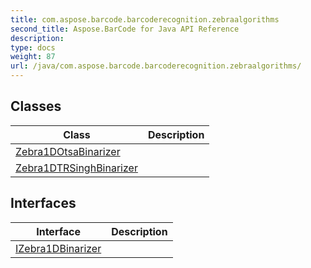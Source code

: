 ```yaml
---
title: com.aspose.barcode.barcoderecognition.zebraalgorithms
second_title: Aspose.BarCode for Java API Reference
description: 
type: docs
weight: 87
url: /java/com.aspose.barcode.barcoderecognition.zebraalgorithms/
---
```


## Classes

| Class | Description |
| --- | --- |
| [Zebra1DOtsaBinarizer](../com.aspose.barcode.barcoderecognition.zebraalgorithms/zebra1dotsabinarizer) |  |
| [Zebra1DTRSinghBinarizer](../com.aspose.barcode.barcoderecognition.zebraalgorithms/zebra1dtrsinghbinarizer) |  |

## Interfaces

| Interface | Description |
| --- | --- |
| [IZebra1DBinarizer](../com.aspose.barcode.barcoderecognition.zebraalgorithms/izebra1dbinarizer) |  |
